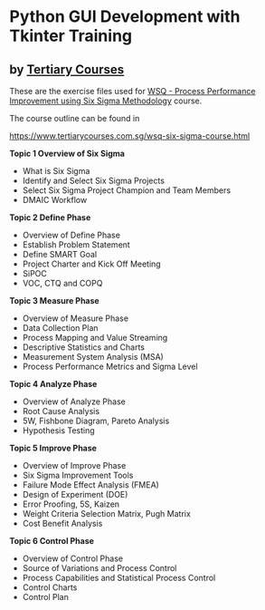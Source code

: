 # Python GUI Development with Tkinter Training
## by [Tertiary  Courses](https://www.tertiarycourses.com.sg/)

These are the exercise files used for [WSQ - Process Performance Improvement using Six Sigma Methodology](https://www.tertiarycourses.com.sg/wsq-six-sigma-course.html) course. 

The course outline can be found in 

https://www.tertiarycourses.com.sg/wsq-six-sigma-course.html

<p><strong>Topic 1 Overview of Six Sigma</strong></p>
<ul>
<li>What is Six Sigma</li>
<li>Identify and Select Six Sigma Projects</li>
<li>Select Six Sigma Project Champion and Team Members</li>
<li>DMAIC Workflow</li>
</ul>
<p><strong>Topic 2 Define Phase</strong> </p>
<ul>
<li>Overview of Define Phase</li>
<li>Establish Problem Statement</li>
<li>Define SMART Goal</li>
<li>Project Charter and Kick Off Meeting</li>
<li>SiPOC</li>
<li>VOC, CTQ and COPQ</li>
</ul>
<p><strong>Topic 3 Measure Phase</strong> </p>
<ul>
<li>Overview of Measure Phase</li>
<li>Data Collection Plan</li>
<li>Process Mapping and Value Streaming</li>
<li>Descriptive Statistics and Charts</li>
<li>Measurement System Analysis (MSA)</li>
<li>Process Performance Metrics and Sigma Level</li>
</ul>
<p><strong>Topic 4 Analyze Phase</strong></p>
<ul>
<li>Overview of Analyze Phase</li>
<li>Root Cause Analysis</li>
<li>5W, Fishbone Diagram, Pareto Analysis</li>
<li>Hypothesis Testing</li>
</ul>
<p><strong>Topic 5 Improve Phase</strong></p>
<ul>
<li>Overview of Improve Phase</li>
<li>Six Sigma Improvement Tools</li>
<li>Failure Mode Effect Analysis (FMEA)</li>
<li>Design of Experiment (DOE)</li>
<li>Error Proofing, 5S, Kaizen</li>
<li>Weight Criteria Selection Matrix, Pugh Matrix</li>
<li>Cost Benefit Analysis</li>
</ul>
<p><strong>Topic 6 Control Phase</strong></p>
<ul>
<li>Overview of Control Phase</li>
<li>Source of Variations and Process Control</li>
<li>Process Capabilities and Statistical Process Control</li>
<li>Control Charts</li>
<li>Control Plan</li>
</ul>



